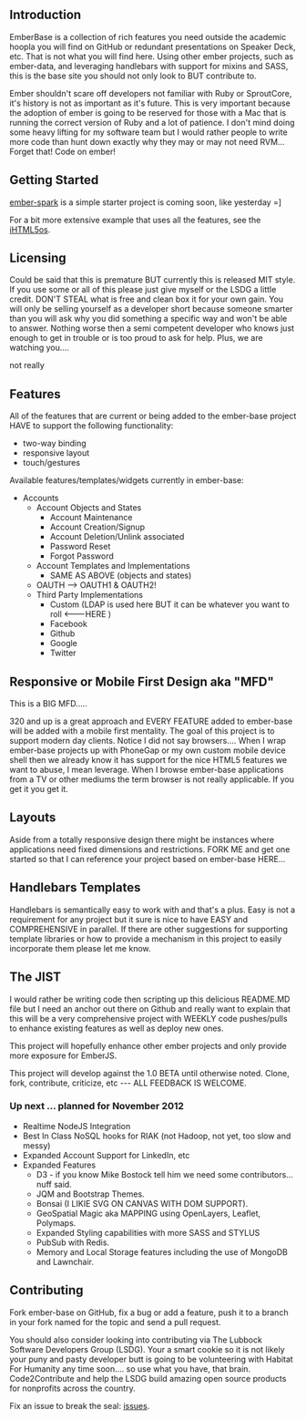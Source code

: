 ## Introduction

EmberBase is a collection of rich features you need outside the academic hoopla you will find on GitHub or redundant presentations on Speaker Deck, etc.  That is not what you will find here.  Using other ember projects, such as ember-data, and leveraging handlebars with support for mixins and SASS, this is the base site you should not only look to BUT contribute to.

Ember shouldn't scare off developers not familiar with Ruby or SproutCore, it's history is not as important as it's future.  This is very important because the adoption of ember is going to be reserved for those with a Mac that is running the correct version of Ruby and a lot of patience.  I don't mind doing some heavy lifting for my software team but I would rather people to write more code than hunt down exactly why they may or may not need RVM... Forget that!  Code on ember! 


## Getting Started

[ember-spark]() is a simple starter project is coming soon, like yesterday =]

For a bit more extensive example that uses all the features, see the [iHTML5os]().

## Licensing

Could be said that this is premature BUT currently this is released MIT style.  If you use some or all of this please just give myself or the LSDG a little credit.  DON'T STEAL what is free and clean box it for your own gain.  You will only be selling yourself as a developer short because someone smarter than you will ask why you did something a specific way and won't be able to answer.  Nothing worse then a semi competent developer who knows just enough to get in trouble or is too proud to ask for help.  Plus, we are watching you.... 

not really

## Features

All of the features that are current or being added to the ember-base project HAVE to support the following functionality:
 * two-way binding
 * responsive layout
 * touch/gestures

Available features/templates/widgets currently in ember-base:

 * Accounts
	- Account Objects and States
		+ Account Maintenance
		+ Account Creation/Signup
		+ Account Deletion/Unlink associated
		+ Password Reset
		+ Forgot Password
	- Account Templates and Implementations
	 	+ SAME AS ABOVE (objects and states)
	- OAUTH --> OAUTH1 & OAUTH2!
	- Third Party Implementations
		+ Custom (LDAP is used here BUT it can be whatever you want to roll <---HERE )
		+ Facebook
		+ Github
		+ Google
		+ Twitter 


## Responsive or Mobile First Design aka "MFD" 

This is a BIG MFD.....

320 and up is a great approach and EVERY FEATURE added to ember-base will be added with a mobile first mentality.  The goal of this project is to support modern day clients.  Notice I did not say browsers.... When I wrap ember-base projects up with PhoneGap or my own custom mobile device shell then we already know it has support for the nice HTML5 features we want to abuse, I mean leverage.  When I browse ember-base applications from a TV or other mediums the term browser is not really applicable.  If you get it you get it. 

## Layouts

Aside from a totally responsive design there might be instances where applications need fixed dimensions and restrictions.  FORK ME and get one started so that I can reference your project based on ember-base HERE...

## Handlebars Templates

Handlebars is semantically easy to work with and that's a plus.  Easy is not a requirement for any project but it sure is nice to have EASY and COMPREHENSIVE in parallel.  If there are other suggestions for supporting template libraries or how to provide a mechanism in this project to easily incorporate them please let me know.  


## The JIST

I would rather be writing code then scripting up this delicious README.MD file but I need an anchor out there on Github and really want to explain that this will be a very comprehensive project with WEEKLY code pushes/pulls to enhance existing features as well as deploy new ones.

This project will hopefully enhance other ember projects and only provide more exposure for EmberJS.

This project will develop against the 1.0 BETA until otherwise noted.  Clone, fork, contribute, criticize, etc --- ALL FEEDBACK IS WELCOME.


### Up next ... planned for November 2012

 * Realtime NodeJS Integration
 * Best In Class NoSQL hooks for RIAK (not Hadoop, not yet, too slow and messy)
 * Expanded Account Support for LinkedIn, etc
 * Expanded Features 
	+ D3 - if you know Mike Bostock tell him we need some contributors... nuff said.
	+ JQM and Bootstrap Themes.
	+ Bonsai (I LIKIE SVG ON CANVAS WITH DOM SUPPORT).
	+ GeoSpatial Magic aka MAPPING using OpenLayers, Leaflet, Polymaps.
	+ Expanded Styling capabilities with more SASS and STYLUS
	+ PubSub with Redis.
	+ Memory and Local Storage features including the use of MongoDB and Lawnchair.


## Contributing

Fork ember-base on GitHub, fix a bug or add a feature, push it to a branch in your fork named for the topic and send a pull request. 

You should also consider looking into contributing via The Lubbock Software Developers Group (LSDG).  Your a smart cookie so it is not likely your puny and pasty developer butt is going to be volunteering with Habitat For Humanity any time soon.... so use what you have, that brain. Code2Contribute and help the LSDG build amazing open source products for nonprofits across the country.

Fix an issue to break the seal: [issues](https://github.com/willcode2surf/ember-base/issues).
